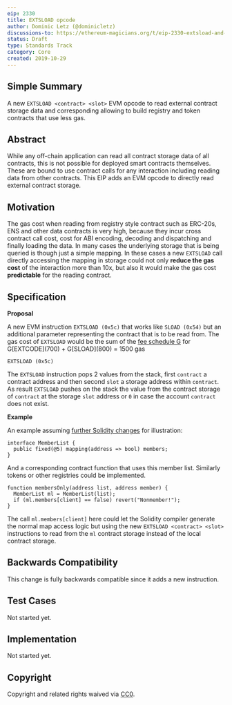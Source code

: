 ```yaml
---
eip: 2330
title: EXTSLOAD opcode
author: Dominic Letz (@dominicletz)
discussions-to: https://ethereum-magicians.org/t/eip-2330-extsload-and-abi-for-lower-gas-cost-and-off-chain-apps/3733
status: Draft
type: Standards Track
category: Core
created: 2019-10-29
---
```


<!--You can leave these HTML comments in your merged EIP and delete the visible duplicate text guides, they will not appear and may be helpful to refer to if you edit it again. This is the suggested template for new EIPs. Note that an EIP number will be assigned by an editor. When opening a pull request to submit your EIP, please use an abbreviated title in the filename, `eip-draft_title_abbrev.md`. The title should be 44 characters or less.-->

## Simple Summary
<!--"If you can't explain it simply, you don't understand it well enough." Provide a simplified and layman-accessible explanation of the EIP.-->
A new `EXTSLOAD <contract> <slot>` EVM opcode to read external contract storage data and corresponding allowing to build registry and token contracts that use less gas.

## Abstract
<!--A short (~200 word) description of the technical issue being addressed.-->
While any off-chain application can read all contract storage data of all contracts, this is not possible for deployed smart contracts themselves. These are bound to use contract calls for any interaction including reading data from other contracts. This EIP adds an EVM opcode to directly read external contract storage.

## Motivation
<!--The motivation is critical for EIPs that want to change the Ethereum protocol. It should clearly explain why the existing protocol specification is inadequate to address the problem that the EIP solves. EIP submissions without sufficient motivation may be rejected outright.-->
The gas cost when reading from registry style contract such as ERC-20s, ENS and other data contracts is very high, because they incur cross contract call cost, cost for ABI encoding,  decoding and dispatching and finally loading the data. In many cases the underlying storage that is being queried is though just a simple mapping. In these cases a new `EXTSLOAD` call directly accessing the mapping in storage could not only **reduce the gas cost** of the interaction more than 10x, but also it would make the gas cost **predictable** for the reading contract.

## Specification
<!--The technical specification should describe the syntax and semantics of any new feature. The specification should be detailed enough to allow competing, interoperable implementations for any of the current Ethereum platforms (go-ethereum, parity, cpp-ethereum, ethereumj, ethereumjs, and [others](https://github.com/ethereum/wiki/wiki/Clients)).-->
**Proposal**

A new EVM instruction `EXTSLOAD (0x5c)` that works like `SLOAD (0x54)` but an additional parameter representing the contract that is to be read from. The gas cost of `EXTSLOAD` would be the sum of the [fee schedule G](https://ethereum.github.io/yellowpaper/paper.pdf) for G\[EXTCODE\](700) + G\[SLOAD\](800) = 1500 gas

```
EXTSLOAD (0x5c)
```

The `EXTSLOAD` instruction pops 2 values from the stack, first `contract` a contract address and then second `slot` a storage address within `contract`. As result `EXTSLOAD` pushes on the stack the value from the contract storage of `contract` at the storage `slot` address or `0` in case the account `contract` does not exist.

**Example**

An example assuming [further Solidity changes](https://github.com/ethereum/solidity/issues/7593) for illustration:

```solidity
interface MemberList {
  public fixed(@5) mapping(address => bool) members;
}
```

And a corresponding contract function that uses this member list. Similarly tokens or other registries could be implemented.

```solidity
function membersOnly(address list, address member) {
  MemberList ml = MemberList(list);
  if (ml.members[client] == false) revert("Nonmember!");
}
```

The call `ml.members[client]` here could let the Solidity compiler generate the normal map access logic but using the new `EXTSLOAD <contract> <slot>` instructions to read from the `ml` contract storage instead of the local contract storage.

## Backwards Compatibility
This change is fully backwards compatible since it adds a new instruction.

## Test Cases
<!--Test cases for an implementation are mandatory for EIPs that are affecting consensus changes. Other EIPs can choose to include links to test cases if applicable.-->
Not started yet.

## Implementation
<!--The implementations must be completed before any EIP is given status "Final", but it need not be completed before the EIP is accepted. While there is merit to the approach of reaching consensus on the specification and rationale before writing code, the principle of "rough consensus and running code" is still useful when it comes to resolving many discussions of API details.-->
Not started yet.

## Copyright
Copyright and related rights waived via [CC0](https://creativecommons.org/publicdomain/zero/1.0/).

